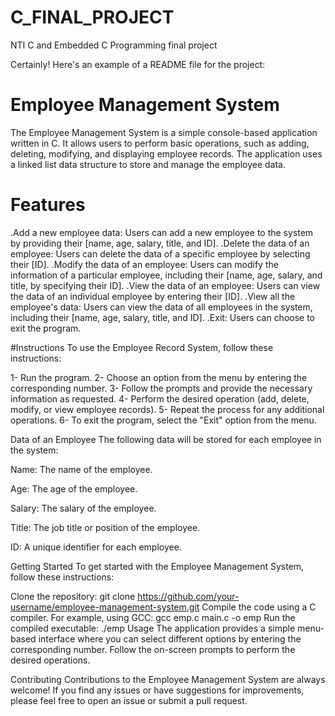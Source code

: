 # C_FINAL_PROJECT

NTI C and Embedded C Programming final project

Certainly! Here's an example of a README file for the project:

# Employee Management System
The Employee Management System is a simple console-based application written in C. It allows users to perform basic operations, such as adding, deleting, modifying, and displaying employee records. The application uses a linked list data structure to store and manage the employee data.

# Features
.Add a new employee data: Users can add a new employee to the system by providing their [name, age, salary, title, and ID].
.Delete the data of an employee: Users can delete the data of a specific employee by selecting their [ID].
.Modify the data of an employee: Users can modify the information of a particular employee, including their [name, age, salary, and title, by specifying their ID].
.View the data of an employee: Users can view the data of an individual employee by entering their [ID].
.View all the employee's data: Users can view the data of all employees in the system, including their [name, age, salary, title, and ID].
.Exit: Users can choose to exit the program.

#Instructions
To use the Employee Record System, follow these instructions:

1- Run the program. 2- Choose an option from the menu by entering the corresponding number. 3- Follow the prompts and provide the necessary information as requested. 4- Perform the desired operation (add, delete, modify, or view employee records). 5- Repeat the process for any additional operations. 6- To exit the program, select the "Exit" option from the menu.

Data of an Employee
The following data will be stored for each employee in the system:

Name: The name of the employee.

Age: The age of the employee.

Salary: The salary of the employee.

Title: The job title or position of the employee.

ID: A unique identifier for each employee.

Getting Started
To get started with the Employee Management System, follow these instructions:

Clone the repository:
git clone https://github.com/your-username/employee-management-system.git
Compile the code using a C compiler. For example, using GCC:
gcc emp.c main.c -o emp
Run the compiled executable:
./emp
Usage
The application provides a simple menu-based interface where you can select different options by entering the corresponding number. Follow the on-screen prompts to perform the desired operations.

Contributing
Contributions to the Employee Management System are always welcome! If you find any issues or have suggestions for improvements, please feel free to open an issue or submit a pull request.
